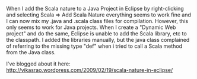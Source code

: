 When I add the Scala nature to a Java Project in Eclipse by right-clicking and selecting Scala => Add Scala Nature everything seems to work fine and I can now mix my .java and .scala class files for compilation. 
However, this only seems to work for Java projects. 
When I create a "Dynamic Web project" and do the same, Eclipse is unable to add the Scala library, etc to the classpath. I added the libraries manually, but the java class complained of referring to the missing type "def" when i tried to call a Scala method from the Java class.

I've blogged about it here: http://vikasrao.wordpress.com/2009/02/19/scala-nature-in-eclipse/ 

